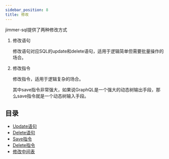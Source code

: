 ```yaml
---
sidebar_position: 8
title: 修改
---
```


jimmer-sql提供了两种修改方式

1. 修改语句

    修改语句对应SQL的update和delete语句，适用于逻辑简单但需要批量操作的场合。

2. 修改指令

    修改指令，适用于逻辑复杂的场合。
    
    其中save指令非常强大，如果说GraphQL是一个强大的动态树输出手段，那么save指令就是一个动态树输入手段。

## 目录

- [Update语句](./update-statement)
- [Delete语句](./delete-statement)
- [Save指令](./save-command)
- [Delete指令](./delete-command)
- [修改中间表](./association)